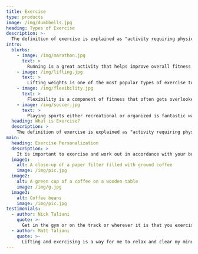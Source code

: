 ```yaml
---
title: Exercise
type: products
image: /img/dumbbells.jpg
heading: Types of Exercise
description: >-
  The definition of exercise is explained as "activity requiring physical effort, carried out to sustain or improve health and fitness".
intro:
  blurbs:
    - image: /img/marathon.jpg
      text: >
        Running is a great activity that helps improve overall fitness. Whether it is an aerobic run or an anaerobic run, it will help the body function better in the future. Running helps with muscular endurance in the legs and the core along with the addition of a healthy heart and efficient lungs.
    - image: /img/lifting.jpg
      text: >
        Lifting weights is one of the most popular types of exercise today. It is great for building muscle and toning your body which overall increases your fitness level. Muscular strength gained from lifting can help the body to recover quicker and simply be stronger.
    - image: /img/flexibility.jpg
      text: >
        Flexibility is a component of fitness that often gets overlooked. It is extremely important for someone to properly stretch before and after physical activity. Stretching can help boost growth and help muscles to grow more. Being flexible is a key to a healthy lifestyle.
    - image: /img/soccer.jpg
      text: >
        Playing sports either recreational or organized is fantastic way to get active and improve fitness levels. Different sports work different muscle groups and so it is important to try different things and play against different people in order to maximize your experience.
  heading: What is Exercise?
  description: >
    The definition of exercise is explained as "activity requiring physical effort, carried out to sustain or improve health and fitness".
main:
  heading: Exercise Personalization
  description: >
    It is important to exercise and work out in accordance with your body and your goals in mind. If someone is training to run a marathon, they are not going to be lifting heavy weight right before the race. A workout plan personalized to an individual's needs is ideal and the best way to get the best results.
  image1:
    alt: A close-up of a paper filter filled with ground coffee
    image: /img/pic.jpg
  image2:
    alt: A green cup of a coffee on a wooden table
    image: /img/g.jpg
  image3:
    alt: Coffee beans
    image: /img/pic.jpg
testimonials:
  - author: Nick Taliani
    quote: >-
      Get in the gym or on the track or wherever it is that you exercise, work hard, and you will see results. I promise you.
  - author: Matt Taliani
    quote: >-
      Lifting and exercising is a way for me to relax and clear my mind while at the same time improving my body and my lifestyle.
---
```


